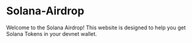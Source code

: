 # Solana-Airdrop
Welcome to the Solana Airdrop! This website is designed to help you get Solana Tokens in your devnet wallet.
